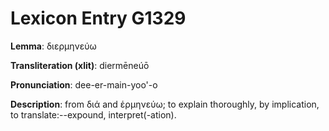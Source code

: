 # Lexicon Entry G1329

**Lemma**: διερμηνεύω

**Transliteration (xlit)**: diermēneúō

**Pronunciation**: dee-er-main-yoo'-o

**Description**:
from διά and ἑρμηνεύω; to explain thoroughly, by implication, to translate:--expound, interpret(-ation).
